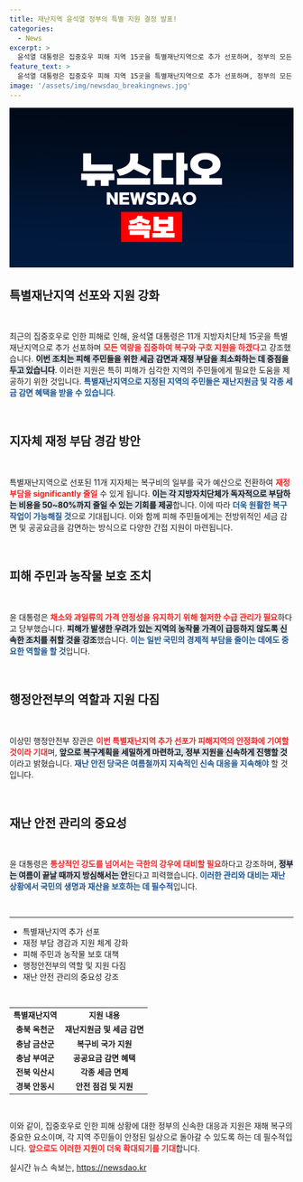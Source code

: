 ```yaml
---
title: 재난지역 윤석열 정부의 특별 지원 결정 발표!
categories:
  - News
excerpt: >
  윤석열 대통령은 집중호우 피해 지역 15곳을 특별재난지역으로 추가 선포하며, 정부의 모든 역량을 동원해 신속한 복구 지원을 지시했다. 피해 주민에겐 세금 감면 등 다양한 혜택이 제공된다.
feature_text: >
  윤석열 대통령은 집중호우 피해 지역 15곳을 특별재난지역으로 추가 선포하며, 정부의 모든 역량을 동원해 신속한 복구 지원을 지시했다. 피해 주민에겐 세금 감면 등 다양한 혜택이 제공된다.
image: '/assets/img/newsdao_breakingnews.jpg'
---
```


<p><img src="/assets/img/newsdao_breakingnews.jpg" alt="ranknews 속보" /></p>

<h2 data-ke-size="size26">특별재난지역 선포와 지원 강화</h2>

<p data-ke-size="size16">&nbsp;</p>

<p>최근의 집중호우로 인한 피해로 인해, 윤석열 대통령은 11개 지방자치단체 15곳을 특별재난지역으로 추가 선포하며 <b><span style="color: #ee2323;">모든 역량을 집중하여 복구와 구호 지원을 하겠다</span></b>고 강조했습니다. <b><span style="background-color: #21538527;">이번 조치는 피해 주민들을 위한 세금 감면과 재정 부담을 최소화하는 데 중점을 두고 있습니다</span></b>. 이러한 지원은 특히 피해가 심각한 지역의 주민들에게 필요한 도움을 제공하기 위한 것입니다. <b><span style="color: #1a5490;">특별재난지역으로 지정된 지역의 주민들은 재난지원금 및 각종 세금 감면 혜택을 받을 수 있습니다</span></b>.</p>

<p data-ke-size="size16">&nbsp;</p>

<h2 data-ke-size="size26">지자체 재정 부담 경감 방안</h2>

<p data-ke-size="size16">&nbsp;</p>

<p>특별재난지역으로 선포된 11개 지자체는 복구비의 일부를 국가 예산으로 전환하여 <b><span style="color: #ee2323;">재정 부담을 significantly 줄일</span></b> 수 있게 됩니다. <b><span style="background-color: #21538527;">이는 각 지방자치단체가 독자적으로 부담하는 비용을 50~80%까지 줄일 수 있는 기회를 제공</span></b>합니다. 이에 따라 <b><span style="color: #1a5490;">더욱 원활한 복구 작업이 가능해질 것</span></b>으로 기대됩니다. 이와 함께 피해 주민들에게는 전방위적인 세금 감면 및 공공요금을 감면하는 방식으로 다양한 간접 지원이 마련됩니다.</p>

<p data-ke-size="size16">&nbsp;</p>

<h2 data-ke-size="size26">피해 주민과 농작물 보호 조치</h2>

<p data-ke-size="size16">&nbsp;</p>

<p>윤 대통령은 <b><span style="color: #ee2323;">채소와 과일류의 가격 안정성을 유지하기 위해 철저한 수급 관리가 필요</span></b>하다고 당부했습니다. <b><span style="background-color: #21538527;">피해가 발생한 우려가 있는 지역의 농작물 가격이 급등하지 않도록 신속한 조치를 취할 것을 강조</span></b>했습니다. <b><span style="color: #1a5490;">이는 일반 국민의 경제적 부담을 줄이는 데에도 중요한 역할을 할 것</span></b>입니다.</p>

<p data-ke-size="size16">&nbsp;</p>

<h2 data-ke-size="size26">행정안전부의 역할과 지원 다짐</h2>

<p data-ke-size="size16">&nbsp;</p>

<p>이상민 행정안전부 장관은 <b><span style="color: #ee2323;">이번 특별재난지역 추가 선포가 피해지역의 안정화에 기여할 것이라 기대</span></b>며, <b><span style="background-color: #21538527;">앞으로 복구계획을 세밀하게 마련하고, 정부 지원을 신속하게 진행할 것</span></b>이라고 밝혔습니다. <b><span style="color: #1a5490;">재난 안전 당국은 여름철까지 지속적인 신속 대응을 지속해야</span></b> 할 것입니다.</p>

<p data-ke-size="size16">&nbsp;</p>

<h2 data-ke-size="size26">재난 안전 관리의 중요성</h2>

<p data-ke-size="size16">&nbsp;</p>

<p>윤 대통령은 <b><span style="color: #ee2323;">통상적인 강도를 넘어서는 극한의 강우에 대비할 필요</span></b>하다고 강조하며, <b><span style="background-color: #21538527;">정부는 여름이 끝날 때까지 방심해서는 안</span></b>된다고 피력했습니다. <b><span style="color: #1a5490;">이러한 관리와 대비는 재난 상황에서 국민의 생명과 재산을 보호하는 데 필수적</span></b>입니다.</p>

<p data-ke-size="size16">&nbsp;</p>

<hr>

<ul>
  <li>특별재난지역 추가 선포</li>
  <li>재정 부담 경감과 지원 체계 강화</li>
  <li>피해 주민과 농작물 보호 대책</li>
  <li>행정안전부의 역할 및 지원 다짐</li>
  <li>재난 안전 관리의 중요성 강조</li>
</ul>

<p data-ke-size="size16">&nbsp;</p>

<table style="width: 100%;">
  <tr>
    <td style="text-align: center; height: 17px;"><b>특별재난지역</b></td>
    <td style="text-align: center; height: 17px;"><b>지원 내용</b></td>
  </tr>
  <tr>
    <td style="text-align: center; height: 17px;"><b>충북 옥천군</b></td>
    <td style="text-align: center; height: 17px;"><b>재난지원금 및 세금 감면</b></td>
  </tr>
  <tr>
    <td style="text-align: center; height: 17px;"><b>충남 금산군</b></td>
    <td style="text-align: center; height: 17px;"><b>복구비 국가 지원</b></td>
  </tr>
  <tr>
    <td style="text-align: center; height: 17px;"><b>충남 부여군</b></td>
    <td style="text-align: center; height: 17px;"><b>공공요금 감면 혜택</b></td>
  </tr>
  <tr>
    <td style="text-align: center; height: 17px;"><b>전북 익산시</b></td>
    <td style="text-align: center; height: 17px;"><b>각종 세금 면제</b></td>
  </tr>
  <tr>
    <td style="text-align: center; height: 17px;"><b>경북 안동시</b></td>
    <td style="text-align: center; height: 17px;"><b>안전 점검 및 지원</b></td>
  </tr>
</table>

<p data-ke-size="size16">&nbsp;</p>

<p>이와 같이, 집중호우로 인한 피해 상황에 대한 정부의 신속한 대응과 지원은 재해 복구의 중요한 요소이며, 각 지역 주민들이 안정된 일상으로 돌아갈 수 있도록 하는 데 필수적입니다. <b><span style="color: #ee2323;">앞으로도 이러한 지원이 더욱 확대되기를 기대</span></b>합니다.</p>
실시간 뉴스 속보는, <a href="https://newsdao.kr" rel="dofollow">https://newsdao.kr</a>


